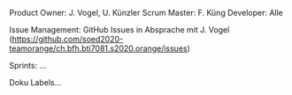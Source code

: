 Product Owner: J. Vogel, U. Künzler
Scrum Master: F. Küng
Developer: Alle

Issue Management: GitHub Issues in Absprache mit J. Vogel (https://github.com/soed2020-teamorange/ch.bfh.bti7081.s2020.orange/issues)

Sprints: ...

Doku Labels...
